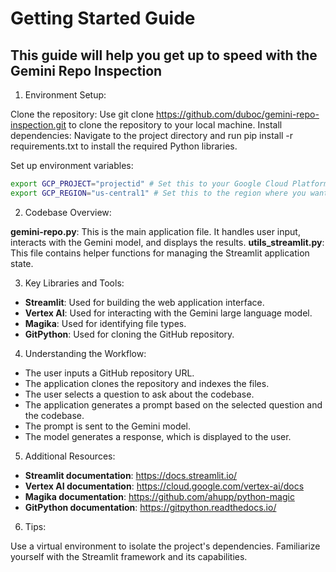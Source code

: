 # Getting Started Guide 
## This guide will help you get up to speed with the Gemini Repo Inspection 

1. Environment Setup:

Clone the repository: Use git clone https://github.com/duboc/gemini-repo-inspection.git to clone the repository to your local machine.
Install dependencies: Navigate to the project directory and run pip install -r requirements.txt to install the required Python libraries.

Set up environment variables:
```bash 
export GCP_PROJECT="projectid" # Set this to your Google Cloud Platform project ID.
export GCP_REGION="us-central1" # Set this to the region where you want to run the application.
```

2. Codebase Overview:

**gemini-repo.py**: This is the main application file. It handles user input, interacts with the Gemini model, and displays the results.
**utils_streamlit.py**: This file contains helper functions for managing the Streamlit application state.

3. Key Libraries and Tools:

- **Streamlit**: Used for building the web application interface.
- **Vertex AI**: Used for interacting with the Gemini large language model.
- **Magika**: Used for identifying file types.
- **GitPython**: Used for cloning the GitHub repository.

4. Understanding the Workflow:

- The user inputs a GitHub repository URL.
- The application clones the repository and indexes the files.
- The user selects a question to ask about the codebase.
- The application generates a prompt based on the selected question and the codebase.
- The prompt is sent to the Gemini model.
- The model generates a response, which is displayed to the user.

5. Additional Resources:

- **Streamlit documentation**: https://docs.streamlit.io/
- **Vertex AI documentation**: https://cloud.google.com/vertex-ai/docs
- **Magika documentation**: https://github.com/ahupp/python-magic
- **GitPython documentation**: https://gitpython.readthedocs.io/

6. Tips:

Use a virtual environment to isolate the project's dependencies.
Familiarize yourself with the Streamlit framework and its capabilities.

